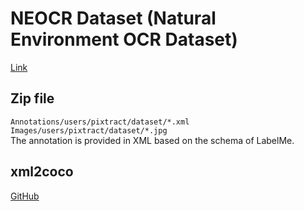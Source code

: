 # NEOCR Dataset (Natural Environment OCR Dataset)
[Link](http://www.iapr-tc11.org/mediawiki/index.php?title=NEOCR:_Natural_Environment_OCR_Dataset)

## Zip file
`Annotations/users/pixtract/dataset/*.xml`\
`Images/users/pixtract/dataset/*.jpg`\
The annotation is provided in XML based on the schema of LabelMe.

## xml2coco
[GitHub](https://github.com/aaronlelevier/mlearning/blob/master/mlearning/coco.py)

